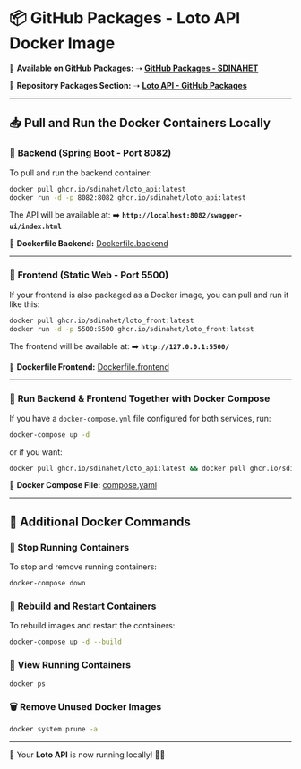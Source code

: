 # 📦 GitHub Packages - Loto API Docker Image

📍 **Available on GitHub Packages:**
➝ [**GitHub Packages - SDINAHET**](https://github.com/SDINAHET?tab=packages)

📍 **Repository Packages Section:**
➝ [**Loto API - GitHub Packages**](https://github.com/SDINAHET/Loto_API/packages)

---

## 📥 Pull and Run the Docker Containers Locally

### 🔹 **Backend (Spring Boot - Port 8082)**
To pull and run the backend container:
```bash
docker pull ghcr.io/sdinahet/loto_api:latest
docker run -d -p 8082:8082 ghcr.io/sdinahet/loto_api:latest
```
The API will be available at:
➡️ **`http://localhost:8082/swagger-ui/index.html`**

🔗 **Dockerfile Backend:** [Dockerfile.backend](https://github.com/SDINAHET/Loto_API/blob/main/Dockerfile.backend)

---

### 🔹 **Frontend (Static Web - Port 5500)**
If your frontend is also packaged as a Docker image, you can pull and run it like this:
```bash
docker pull ghcr.io/sdinahet/loto_front:latest
docker run -d -p 5500:5500 ghcr.io/sdinahet/loto_front:latest
```
The frontend will be available at:
➡️ **`http://127.0.0.1:5500/`**

🔗 **Dockerfile Frontend:** [Dockerfile.frontend](https://github.com/SDINAHET/Loto_API/blob/main/Dockerfile.frontend)

---

### 🔄 **Run Backend & Frontend Together with Docker Compose**
If you have a `docker-compose.yml` file configured for both services, run:
```bash
docker-compose up -d
```

or if you want:
```bash
docker pull ghcr.io/sdinahet/loto_api:latest && docker pull ghcr.io/sdinahet/loto_front:latest && docker-compose up -d
```

🔗 **Docker Compose File:** [compose.yaml](https://github.com/SDINAHET/Loto_API/blob/main/compose.yaml)

---

## 🔧 **Additional Docker Commands**

### 🛑 Stop Running Containers
To stop and remove running containers:
```bash
docker-compose down
```

### 🚀 **Rebuild and Restart Containers**
To rebuild images and restart the containers:
```bash
docker-compose up -d --build
```

### 📜 **View Running Containers**
```bash
docker ps
```

### 🗑️ **Remove Unused Docker Images**
```bash
docker system prune -a
```

---

🚀 Your **Loto API** is now running locally! 🎰🔥

